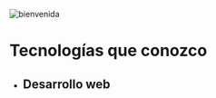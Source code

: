 ![bienvenida](https://github.com/user-attachments/assets/c9acfb39-982c-4054-932e-571686875889)
# Tecnologías que conozco
- ##  Desarrollo web 
